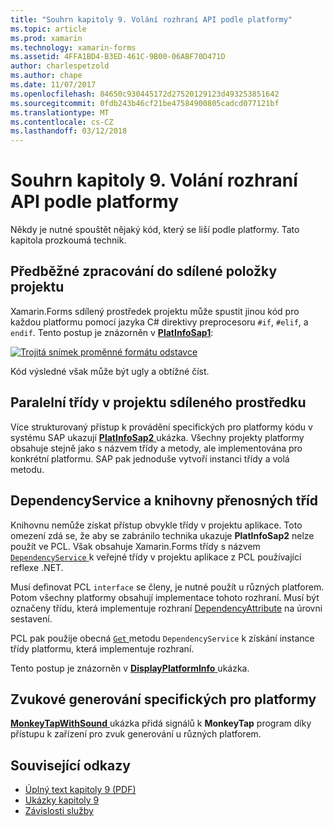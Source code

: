 ```yaml
---
title: "Souhrn kapitoly 9. Volání rozhraní API podle platformy"
ms.topic: article
ms.prod: xamarin
ms.technology: xamarin-forms
ms.assetid: 4FFA1BD4-B3ED-461C-9B00-06ABF70D471D
author: charlespetzold
ms.author: chape
ms.date: 11/07/2017
ms.openlocfilehash: 84650c930445172d27520129123d493253851642
ms.sourcegitcommit: 0fdb243b46cf21be47584900805cadcd077121bf
ms.translationtype: MT
ms.contentlocale: cs-CZ
ms.lasthandoff: 03/12/2018
---
```

# <a name="summary-of-chapter-9-platform-specific-api-calls"></a>Souhrn kapitoly 9. Volání rozhraní API podle platformy

Někdy je nutné spouštět nějaký kód, který se liší podle platformy. Tato kapitola prozkoumá technik.

## <a name="preprocessing-in-the-shared-asset-project"></a>Předběžné zpracování do sdílené položky projektu

Xamarin.Forms sdílený prostředek projektu může spustit jinou kód pro každou platformu pomocí jazyka C# direktivy preprocesoru `#if`, `#elif`, a `endif`. Tento postup je znázorněn v [ **PlatInfoSap1**](https://github.com/xamarin/xamarin-forms-book-samples/tree/master/Chapter09/PlatInfoSap1):

[![Trojitá snímek proměnné formátu odstavce](images/ch09fg01-small.png "Model zařízení a operační systém")](images/ch09fg01-large.png#lightbox "Model zařízení a operační systém")

Kód výsledné však může být ugly a obtížné číst.

## <a name="parallel-classes-in-the-shared-asset-project"></a>Paralelní třídy v projektu sdíleného prostředku

Více strukturovaný přístup k provádění specifických pro platformy kódu v systému SAP ukazují [ **PlatInfoSap2** ](https://github.com/xamarin/xamarin-forms-book-samples/tree/master/Chapter09/PlatInfoSap2) ukázka. Všechny projekty platformy obsahuje stejně jako s názvem třídy a metody, ale implementována pro konkrétní platformu. SAP pak jednoduše vytvoří instanci třídy a volá metodu.

## <a name="dependencyservice-and-the-portable-class-library"></a>DependencyService a knihovny přenosných tříd

Knihovnu nemůže získat přístup obvykle třídy v projektu aplikace. Toto omezení zdá se, že aby se zabránilo technika ukazuje **PlatInfoSap2** nelze použít ve PCL. Však obsahuje Xamarin.Forms třídy s názvem [ `DependencyService` ](https://developer.xamarin.com/api/type/Xamarin.Forms.DependencyService/) k veřejné třídy v projektu aplikace z PCL používající reflexe .NET.

Musí definovat PCL `interface` se členy, je nutné použít u různých platforem. Potom všechny platformy obsahují implementace tohoto rozhraní. Musí být označeny třídu, která implementuje rozhraní [DependencyAttribute](https://developer.xamarin.com/api/type/Xamarin.Forms.DependencyAttribute/) na úrovni sestavení.

PCL pak použije obecná [ `Get` ](https://developer.xamarin.com/api/member/Xamarin.Forms.DependencyService.Get{T}/p/Xamarin.Forms.DependencyFetchTarget/) metodu `DependencyService` k získání instance třídy platformu, která implementuje rozhraní.

Tento postup je znázorněn v [ **DisplayPlatformInfo** ](https://github.com/xamarin/xamarin-forms-book-samples/tree/master/Chapter09/DisplayPlatformInfo) ukázka.

## <a name="platform-specific-sound-generation"></a>Zvukové generování specifických pro platformy

[ **MonkeyTapWithSound** ](https://github.com/xamarin/xamarin-forms-book-samples/tree/master/Chapter09/MonkeyTapWithSound) ukázka přidá signálů k **MonkeyTap** program díky přístupu k zařízení pro zvuk generování u různých platforem.



## <a name="related-links"></a>Související odkazy

- [Úplný text kapitoly 9 (PDF)](https://download.xamarin.com/developer/xamarin-forms-book/XamarinFormsBook-Ch09-Apr2016.pdf)
- [Ukázky kapitoly 9](https://github.com/xamarin/xamarin-forms-book-samples/tree/master/Chapter09)
- [Závislosti služby](~/xamarin-forms/app-fundamentals/dependency-service/index.md)
